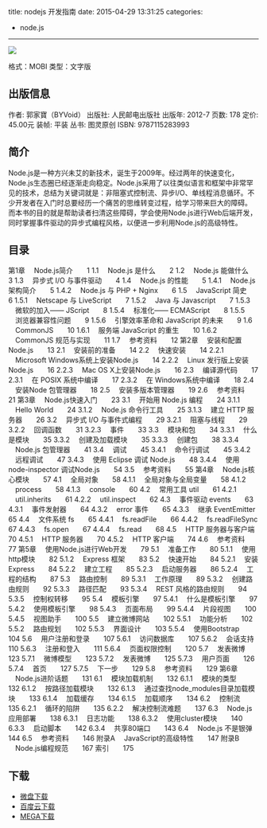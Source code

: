 title: nodejs 开发指南
date: 2015-04-29 13:31:25
categories:
  - node.js
---

![](http://img5.douban.com/lpic/s10307479.jpg)

格式：MOBI
类型：文字版

<!--more-->

## 出版信息 ##

作者: 郭家寶（BYVoid） 
出版社: 人民邮电出版社
出版年: 2012-7
页数: 178
定价: 45.00元
装帧: 平装
丛书: 图灵原创
ISBN: 9787115283993

## 简介 ##

Node.js是一种方兴未艾的新技术，诞生于2009年。经过两年的快速变化，Node.js生态圈已经逐渐走向稳定。Node.js采用了以往类似语言和框架中非常罕见的技术，总结为关键词就是：非阻塞式控制流、异步I/O、单线程消息循环。不少开发者在入门时总要经历一个痛苦的思维转变过程，给学习带来巨大的障碍。 而本书的目的就是帮助读者扫清这些障碍，学会使用Node.js进行Web后端开发，同时掌握事件驱动的异步式编程风格，以便进一步利用Node.js的高级特性。

## 目录 ##

第1章 　Node.js简介　　1
1.1 　Node.js 是什么　　2
1.2 　Node.js 能做什么　　3
1.3 　异步式 I/O 与事件驱动　　4
1.4 　Node.js 的性能　　5
1.4.1 　Node.js 架构简介　　5
1.4.2 　Node.js 与 PHP + Nginx　　6
1.5 　JavaScript 简史　　6
1.5.1 　Netscape 与 LiveScript　　7
1.5.2 　Java 与 Javascript　　7
1.5.3 　微软的加入—— JScript　　8
1.5.4 　标准化—— ECMAScript　　8
1.5.5 　浏览器兼容性问题　　9
1.5.6 　引擎效率革命和 JavaScript 的未来　　9
1.6 　CommonJS　　10
1.6.1 　服务端 JavaScript 的重生　　10
1.6.2 　CommonJS 规范与实现　　11
1.7 　参考资料　　12
第2章 　安装和配置Node.js　　13
2.1 　安装前的准备　　14
2.2 　快速安装　　14
2.2.1 　Microsoft Windows系统上安装Node.js　　14
2.2.2 　Linux 发行版上安装Node.js　　16
2.2.3 　Mac OS X上安装Node.js　　16
2.3 　编译源代码　　17
2.3.1 　在 POSIX 系统中编译　　17
2.3.2 　在 Windows系统中编译　　18
2.4 　安装Node 包管理器　　18
2.5 　安装多版本管理器　　19
2.6 　参考资料　　21
第3章 　Node.js快速入门　　23
3.1 　开始用 Node.js 编程　　24
3.1.1 　Hello World　　24
3.1.2 　Node.js 命令行工具　　25
3.1.3 　建立 HTTP 服务器　　26
3.2 　异步式 I/O 与事件式编程　　29
3.2.1 　阻塞与线程　　29
3.2.2 　回调函数　　31
3.2.3 　事件　　33
3.3 　模块和包　　34
3.3.1 　什么是模块　　35
3.3.2 　创建及加载模块　　35
3.3.3 　创建包　　38
3.3.4 　Node.js 包管理器　　41
3.4 　调试　　45
3.4.1 　命令行调试　　45
3.4.2 　远程调试　　47
3.4.3 　使用 Eclipse 调试 Node.js　　48
3.4.4 　使用 node-inspector 调试Node.js　　54
3.5 　参考资料　　55
第4章 　Node.js核心模块　　57
4.1 　全局对象　　58
4.1.1 　全局对象与全局变量　　58
4.1.2 　process　　58
4.1.3 　console　　60
4.2 　常用工具 util　　61
4.2.1 　util.inherits　　61
4.2.2 　util.inspect　　62
4.3 　事件驱动 events　　63
4.3.1 　事件发射器　　64
4.3.2 　error 事件　　65
4.3.3 　继承 EventEmitter　　65
4.4 　文件系统 fs　　65
4.4.1 　fs.readFile　　66
4.4.2 　fs.readFileSync　　67
4.4.3 　fs.open　　67
4.4.4 　fs.read　　68
4.5 　HTTP 服务器与客户端　　70
4.5.1 　HTTP 服务器　　70
4.5.2 　HTTP 客户端　　74
4.6 　参考资料　　77
第5章 　使用Node.js进行Web开发　　79
5.1 　准备工作　　80
5.1.1 　使用http模块　　82
5.1.2 　Express 框架　　83
5.2 　快速开始　　84
5.2.1 　安装 Express　　84
5.2.2 　建立工程　　85
5.2.3 　启动服务器　　86
5.2.4 　工程的结构　　87
5.3 　路由控制　　89
5.3.1 　工作原理　　89
5.3.2 　创建路由规则　　92
5.3.3 　路径匹配　　93
5.3.4 　REST 风格的路由规则　　94
5.3.5 　控制权转移　　95
5.4 　模板引擎　　97
5.4.1 　什么是模板引擎　　97
5.4.2 　使用模板引擎　　98
5.4.3 　页面布局　　99
5.4.4 　片段视图　　100
5.4.5 　视图助手　　100
5.5 　建立微博网站　　102
5.5.1 　功能分析　　102
5.5.2 　路由规划　　102
5.5.3 　界面设计　　103
5.5.4 　使用Bootstrap　　104
5.6 　用户注册和登录　　107
5.6.1 　访问数据库　　107
5.6.2 　会话支持　　110
5.6.3 　注册和登入　　111
5.6.4 　页面权限控制　　120
5.7 　发表微博　　123
5.7.1 　微博模型　　123
5.7.2 　发表微博　　125
5.7.3 　用户页面　　126
5.7.4 　首页　　127
5.7.5 　下一步　　129
5.8 　参考资料　　129
第6章 　Node.js进阶话题　　131
6.1 　模块加载机制　　132
6.1.1 　模块的类型　　132
6.1.2 　按路径加载模块　　132
6.1.3 　通过查找node_modules目录加载模块　　133
6.1.4 　加载缓存　　134
6.1.5 　加载顺序　　134
6.2 　控制流　　135
6.2.1 　循环的陷阱　　135
6.2.2 　解决控制流难题　　137
6.3 　Node.js 应用部署　　138
6.3.1 　日志功能　　138
6.3.2 　使用cluster模块　　140
6.3.3 　启动脚本　　142
6.3.4 　共享80端口　　143
6.4 　Node.js 不是银弹　　144
6.5 　参考资料　　146
附录A 　JavaScript的高级特性　　147
附录B 　Node.js编程规范　　167
索引　　175

## 下载 ##

* [微盘下载](http://vdisk.weibo.com/s/aADaW4YRP4DkR)
* [百度云下载](http://pan.baidu.com/s/1sjnxS2h)
* [MEGA下载](https://mega.co.nz/#!7BUlmaqJ!hMc81J3k-uisbq5U5vEar5uVAW5OOvGovloUJGNVR8g)
